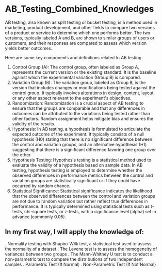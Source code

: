 # AB_Testing_Combined_Knowledges

AB testing, also known as split testing or bucket testing, is a method used in marketing, product development, and other fields to compare two versions of a product or service to determine which one performs better. The two versions, typically labeled A and B, are shown to similar groups of users or customers, and their responses are compared to assess which version yields better outcomes.

Here are some key components and definitions related to AB testing:
1) Control Group (A): The control group, often labeled as Group A, represents the current version or the existing standard. It is the baseline against which the experimental variation (Group B) is compared.
2) Variation Group (B): The variation group, labeled as Group B, is the version that includes changes or modifications being tested against the control group. It typically involves alterations in design, content, layout, or any other aspect relevant to the experiment's objectives.
3) Randomization: Randomization is a crucial aspect of AB testing to ensure that the groups are comparable and that any differences in outcomes can be attributed to the variations being tested rather than other factors. Random assignment helps mitigate bias and ensures the validity of the results.
4) Hypothesis: In AB testing, a hypothesis is formulated to articulate the expected outcome of the experiment. It typically consists of a null hypothesis (H0) stating that there is no significant difference between the control and variation groups, and an alternative hypothesis (H1) suggesting that there is a significant difference favoring one group over the other.
5) Hypothesis Testing: Hypothesis testing is a statistical method used to evaluate the validity of a hypothesis based on sample data. In AB testing, hypothesis testing is employed to determine whether the observed differences in performance metrics between the control and variation groups are statistically significant or if they could have occurred by random chance.
6) Statistical Significance: Statistical significance indicates the likelihood that the observed differences between the control and variation groups are not due to random variation but rather reflect true differences in performance. It is typically determined using statistical tests such as t-tests, chi-square tests, or z-tests, with a significance level (alpha) set in advance (commonly 0.05).

## In my first way, I will apply the knowledge of:
. Normality testing with Shapiro-Wilk test, a statistical test used to assess the normality of a dataset
. The Levene test is to assess the homogeneity of variances between two groups
. The Mann-Whitney U test is to conduct a non-parametric test to compare the distributions of two independent samples
. Parametric Test (If Normal)
. Non-Parametric Test (If Not Normal)

